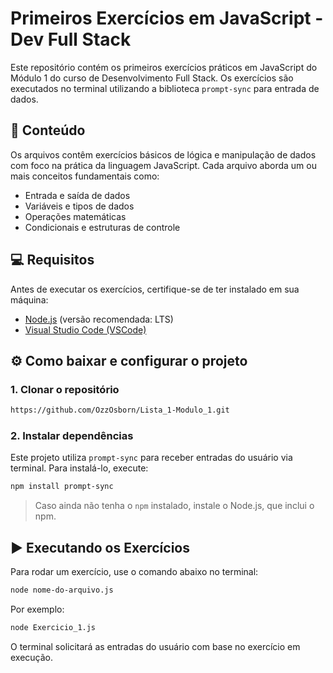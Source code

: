 # Primeiros Exercícios em JavaScript - Dev Full Stack

Este repositório contém os primeiros exercícios práticos em JavaScript do Módulo 1 do curso de Desenvolvimento Full Stack. Os exercícios são executados no terminal utilizando a biblioteca `prompt-sync` para entrada de dados.

## 📁 Conteúdo

Os arquivos contêm exercícios básicos de lógica e manipulação de dados com foco na prática da linguagem JavaScript. Cada arquivo aborda um ou mais conceitos fundamentais como:

- Entrada e saída de dados
- Variáveis e tipos de dados
- Operações matemáticas
- Condicionais e estruturas de controle

## 💻 Requisitos

Antes de executar os exercícios, certifique-se de ter instalado em sua máquina:

- [Node.js](https://nodejs.org/) (versão recomendada: LTS)
- [Visual Studio Code (VSCode)](https://code.visualstudio.com/)
  
## ⚙️ Como baixar e configurar o projeto

### 1. Clonar o repositório

```bash
https://github.com/OzzOsborn/Lista_1-Modulo_1.git
```

### 2. Instalar dependências

Este projeto utiliza `prompt-sync` para receber entradas do usuário via terminal. Para instalá-lo, execute:

```bash
npm install prompt-sync
```

> Caso ainda não tenha o `npm` instalado, instale o Node.js, que inclui o npm.
> 
## ▶️ Executando os Exercícios

Para rodar um exercício, use o comando abaixo no terminal:

```bash
node nome-do-arquivo.js
```

Por exemplo:

```bash
node Exercicio_1.js
```

O terminal solicitará as entradas do usuário com base no exercício em execução.

